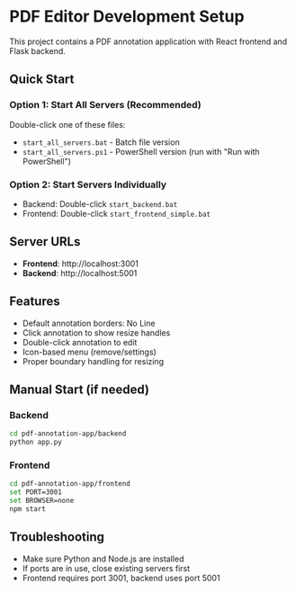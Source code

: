 # PDF Editor Development Setup

This project contains a PDF annotation application with React frontend and Flask backend.

## Quick Start

### Option 1: Start All Servers (Recommended)
Double-click one of these files:
- `start_all_servers.bat` - Batch file version
- `start_all_servers.ps1` - PowerShell version (run with "Run with PowerShell")

### Option 2: Start Servers Individually
- Backend: Double-click `start_backend.bat`
- Frontend: Double-click `start_frontend_simple.bat`

## Server URLs
- **Frontend**: http://localhost:3001
- **Backend**: http://localhost:5001

## Features
- Default annotation borders: No Line
- Click annotation to show resize handles
- Double-click annotation to edit
- Icon-based menu (remove/settings)
- Proper boundary handling for resizing

## Manual Start (if needed)

### Backend
```bash
cd pdf-annotation-app/backend
python app.py
```

### Frontend  
```bash
cd pdf-annotation-app/frontend
set PORT=3001
set BROWSER=none
npm start
```

## Troubleshooting
- Make sure Python and Node.js are installed
- If ports are in use, close existing servers first
- Frontend requires port 3001, backend uses port 5001